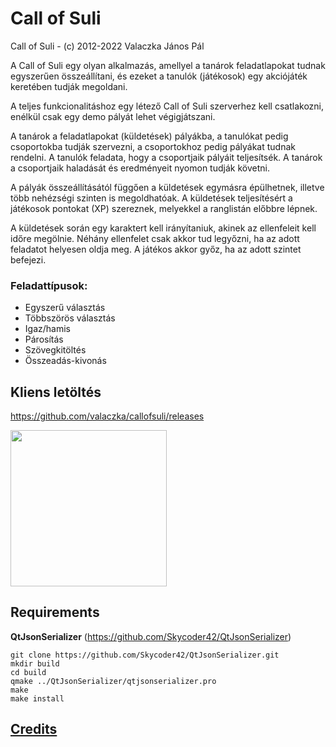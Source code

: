 # Call of Suli
Call of Suli - (c) 2012-2022 Valaczka János Pál

A Call of Suli egy olyan alkalmazás, amellyel a tanárok feladatlapokat tudnak egyszerűen összeállítani, és ezeket a tanulók (játékosok) egy akciójáték keretében tudják megoldani.

A teljes funkcionalitáshoz egy létező Call of Suli szerverhez kell csatlakozni, enélkül csak egy demo pályát lehet végigjátszani.

A tanárok a feladatlapokat (küldetések) pályákba, a tanulókat pedig csoportokba tudják szervezni, a csoportokhoz pedig pályákat tudnak rendelni. A tanulók feladata, hogy a csoportjaik pályáit teljesítsék. A tanárok a csoportjaik haladását és eredményeit nyomon tudják követni.

A pályák összeállításától függően a küldetések egymásra épülhetnek, illetve több nehézségi szinten is megoldhatóak. A küldetések teljesítésért a játékosok pontokat (XP) szereznek, melyekkel a ranglistán előbbre lépnek.

A küldetések során egy karaktert kell irányítaniuk, akinek az ellenfeleit kell időre megölnie. Néhány ellenfelet csak akkor tud legyőzni, ha az adott feladatot helyesen oldja meg. A játékos akkor győz, ha az adott szintet befejezi.

### Feladattípusok:
- Egyszerű választás
- Többszörös választás
- Igaz/hamis
- Párosítás
- Szövegkitöltés
- Összeadás-kivonás

## Kliens letöltés

https://github.com/valaczka/callofsuli/releases

[<img src="https://play.google.com/intl/en_us/badges/static/images/badges/hu_badge_web_generic.png" width=250>](https://play.google.com/store/apps/details?id=hu.piarista.vjp.callofsuli)


## Requirements
**QtJsonSerializer** (https://github.com/Skycoder42/QtJsonSerializer)
```
git clone https://github.com/Skycoder42/QtJsonSerializer.git
mkdir build
cd build
qmake ../QtJsonSerializer/qtjsonserializer.pro
make
make install
```

## [Credits](CREDITS.md)

